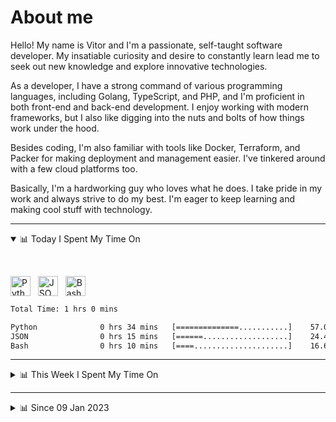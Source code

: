 # About me

Hello! My name is Vitor and I'm a passionate, self-taught software developer. My insatiable curiosity and desire to constantly learn lead me to seek out new knowledge and explore innovative technologies.

As a developer, I have a strong command of various programming languages, including Golang, TypeScript, and PHP, and I'm proficient in both front-end and back-end development. I enjoy working with modern frameworks, but I also like digging into the nuts and bolts of how things work under the hood.

Besides coding, I'm also familiar with tools like Docker, Terraform, and Packer for making deployment and management easier. I've tinkered around with a few cloud platforms too.

Basically, I'm a hardworking guy who loves what he does. I take pride in my work and always strive to do my best. I'm eager to keep learning and making cool stuff with technology.

---

<!-- ## 📊 Today I Spent My Time On -->

<details open>
<summary>📊 Today I Spent My Time On</summary>

&nbsp;

<!--DEVTIMER:TODAY:START-->
<img align="center" width="32px" src="https://cdn.simpleicons.org/python/3776AB" alt="Python" />&nbsp;&nbsp;&nbsp;<img align="center" width="32px" src="https://cdn.simpleicons.org/carrd/fff" alt="JSON" />&nbsp;&nbsp;&nbsp;<img align="center" width="32px" src="https://cdn.simpleicons.org/gnubash/fff" alt="Bash" />&nbsp;&nbsp;&nbsp;

```txt
Total Time: 1 hrs 0 mins

Python              0 hrs 34 mins   [==============...........]    57.09 %
JSON                0 hrs 15 mins   [======...................]    24.41 %
Bash                0 hrs 10 mins   [====.....................]    16.64 %
```

<!--DEVTIMER:TODAY:END-->

</details>

---
<details>
<summary>📊 This Week I Spent My Time On</summary>

&nbsp;

<!--DEVTIMER:WEEK:START-->
<img align="center" width="32px" src="https://cdn.simpleicons.org/go/00ADD8" alt="Go" />&nbsp;&nbsp;&nbsp;<img align="center" width="32px" src="https://cdn.simpleicons.org/typescript/3178C6" alt="TypeScript" />&nbsp;&nbsp;&nbsp;<img align="center" width="32px" src="https://cdn.simpleicons.org/python/3776AB" alt="Python" />&nbsp;&nbsp;&nbsp;<img align="center" width="32px" src="https://cdn.simpleicons.org/gnubash/fff" alt="Bash" />&nbsp;&nbsp;&nbsp;<img align="center" width="32px" src="https://cdn.simpleicons.org/carrd/fff" alt="JSON" />&nbsp;&nbsp;&nbsp;<img align="center" width="32px" src="https://cdn.simpleicons.org/yaml/fff" alt="YAML" />&nbsp;&nbsp;&nbsp;<img align="center" width="32px" src="https://cdn.simpleicons.org/vuedotjs/4FC08D" alt="Vue" />&nbsp;&nbsp;&nbsp;<img align="center" width="32px" src="https://cdn.simpleicons.org/php/777BB4" alt="PHP" />&nbsp;&nbsp;&nbsp;<img align="center" width="32px" src="https://cdn.simpleicons.org/javascript/F7DF1E" alt="JavaScript" />&nbsp;&nbsp;&nbsp;<img align="center" width="32px" src="https://cdn.simpleicons.org/academia/fff" alt="Text" />&nbsp;&nbsp;&nbsp;<img align="center" width="32px" src="https://cdn.simpleicons.org/markdown/fff" alt="Markdown" />&nbsp;&nbsp;&nbsp;

```txt
Total Time: 11 hrs 37 mins

Go                  3 hrs 35 mins   [=======..................]    30.84 %
TypeScript          2 hrs 10 mins   [====.....................]    18.72 %
Python              1 hrs 49 mins   [===......................]    15.64 %
Bash                1 hrs 4 mins    [==.......................]    9.14 %
JSON                0 hrs 54 mins   [=........................]    7.75 %
SQL                 0 hrs 52 mins   [=........................]    7.48 %
YAML                0 hrs 29 mins   [=........................]    4.22 %
Vue                 0 hrs 19 mins   [.........................]    2.77 %
PHP                 0 hrs 7 mins    [.........................]    0.99 %
Docker              0 hrs 3 mins    [.........................]    0.41 %
JavaScript          0 hrs 2 mins    [.........................]    0.29 %
Nginx configuration file 0 hrs 2 mins    [.........................]    0.29 %
Text                0 hrs 2 mins    [.........................]    0.29 %
Markdown            0 hrs 2 mins    [.........................]    0.26 %
XML                 0 hrs 1 mins    [.........................]    0.16 %
```

<!--DEVTIMER:WEEK:END-->
</details>

---


<details>
<summary>📊 Since 09 Jan 2023</summary>

&nbsp;

<!--DEVTIMER::START-->
<img align="center" width="32px" src="https://cdn.simpleicons.org/typescript/3178C6" alt="TypeScript" />&nbsp;&nbsp;&nbsp;<img align="center" width="32px" src="https://cdn.simpleicons.org/go/00ADD8" alt="Go" />&nbsp;&nbsp;&nbsp;<img align="center" width="32px" src="https://cdn.simpleicons.org/vuedotjs/4FC08D" alt="Vue" />&nbsp;&nbsp;&nbsp;<img align="center" width="32px" src="https://cdn.simpleicons.org/gnubash/fff" alt="Bash" />&nbsp;&nbsp;&nbsp;<img align="center" width="32px" src="https://cdn.simpleicons.org/yaml/fff" alt="YAML" />&nbsp;&nbsp;&nbsp;<img align="center" width="32px" src="https://cdn.simpleicons.org/javascript/F7DF1E" alt="JavaScript" />&nbsp;&nbsp;&nbsp;<img align="center" width="32px" src="https://cdn.simpleicons.org/carrd/fff" alt="JSON" />&nbsp;&nbsp;&nbsp;<img align="center" width="32px" src="https://cdn.simpleicons.org/html5/E34F26" alt="HTML" />&nbsp;&nbsp;&nbsp;<img align="center" width="32px" src="https://cdn.simpleicons.org/css3/1572B6" alt="CSS" />&nbsp;&nbsp;&nbsp;<img align="center" width="32px" src="https://cdn.simpleicons.org/academia/fff" alt="Text" />&nbsp;&nbsp;&nbsp;<img align="center" width="32px" src="https://cdn.simpleicons.org/php/777BB4" alt="PHP" />&nbsp;&nbsp;&nbsp;

```txt
Total Time: 110 hrs 48 mins

TypeScript          55 hrs 25 mins  [============.............]    50.02 %
Go                  16 hrs 54 mins  [===......................]    15.25 %
Vue                 9 hrs 26 mins   [==.......................]    8.51 %
Bash                6 hrs 1 mins    [=........................]    5.43 %
YAML                4 hrs 16 mins   [.........................]    3.85 %
JavaScript          4 hrs 7 mins    [.........................]    3.72 %
JSON                2 hrs 35 mins   [.........................]    2.33 %
SCSS                2 hrs 3 mins    [.........................]    1.85 %
SQL                 1 hrs 10 mins   [.........................]    1.06 %
Docker              0 hrs 48 mins   [.........................]    0.72 %
HTML                0 hrs 16 mins   [.........................]    0.24 %
XML                 0 hrs 14 mins   [.........................]    0.21 %
CSS                 0 hrs 11 mins   [.........................]    0.17 %
Text                0 hrs 9 mins    [.........................]    0.13 %
PHP                 0 hrs 7 mins    [.........................]    0.10 %
Nginx configuration file 0 hrs 2 mins    [.........................]    0.03 %
```

<!--DEVTIMER::END-->

</details>
